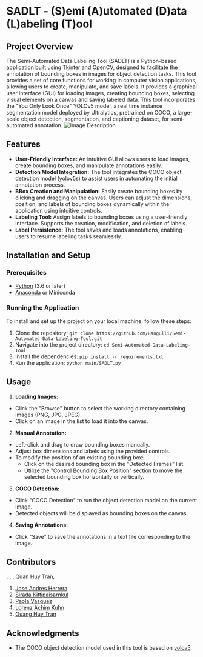 # SADLT - (S)emi (A)utomated (D)ata (L)abeling (T)ool

## Project Overview
The Semi-Automated Data Labeling Tool (SADLT) is a Python-based application built using Tkinter and OpenCV, designed to facilitate the annotation of bounding boxes in images for object detection tasks. This tool provides a set of core functions for working in computer vision applications, allowing users to create, manipulate, and save labels. 
It provides a graphical user interface (GUI) for loading images, creating bounding boxes, selecting visual elements on a canvas and saving labeled data. This tool incorporates the "You Only Look Once" YOLOv5 model, a real time instance segmentation model deployed by Ultralytics, pretrained on COCO, a large-scale object detection, segmentation, and captioning dataset, for semi-automated annotation.
![Image Description](demo.png)


## Features
*   **User-Friendly Interface:** An intuitive GUI allows users to load images, create bounding boxes, and manipulate annotations easily.
*   **Detection Model Integration:** The tool integrates the COCO object detection model (yolov5s) to assist users in automating the initial annotation process.
*   **BBox Creation and Manipulation:** Easily create bounding boxes by clicking and dragging on the canvas. Users can adjust the dimensions, position, and labels of bounding boxes dynamically within the application using intuitive controls.
*   **Labeling Tool:** Assign labels to bounding boxes using a user-friendly interface. Supports the creation, modification, and deletion of labels.
*   **Label Persistence:** The tool saves and loads annotations, enabling users to resume labeling tasks seamlessly.

     
## Installation and Setup
### Prerequisites

*   [Python](https://www.python.org/) (3.6 or later)
*   [Anaconda](https://www.anaconda.com/) or Miniconda

### Running the Application

To install and set up the project on your local machine, follow these steps:

1. Clone the repository: `git clone https://github.com/Bangulli/Semi-Automated-Data-Labeling-Tool.git`
2. Navigate into the project directory: `cd Semi-Automated-Data-Labeling-Tool`
3. Install the dependencies: `pip install -r requirements.txt`
4. Run the application: `python main/SADLT.py`

## Usage

1.  **Loading Images:**
    
*   Click the "Browse" button to select the working directory containing images (PNG, JPG, JPEG).
*   Click on an image in the list to load it into the canvas.

2.  **Manual Annotation:**
    
*   Left-click and drag to draw bounding boxes manually.
*   Adjust box dimensions and labels using the provided controls.
*   To modify the position of an existing bounding box:
    *   Click on the desired bounding box in the "Detected Frames" list.
    *   Utilize the "Control Bounding Box Position" section to move the selected bounding box horizontally or vertically.

3.  **COCO Detection:**
    
*   Click "COCO Detection" to run the object detection model on the current image.
*   Detected objects will be displayed as bounding boxes on the canvas.

4.  **Saving Annotations:**
    
*   Click "Save" to save the annotations in a text file corresponding to the image.

## Contributors
, , , 	Quan Huy Tran, 
1. [Jose Andres Herrera](https://github.com/joanhermo)
2. [Sirada Kittipaisarnkul](https://github.com/99ffx)
3. [Paola Vasquez](https://github.com/paolavasquez98)
4. [Lorenz Achim Kuhn](https://github.com/Bangulli)
5. [Quang Huy Tran](https://github.com/huytrq-em)

## Acknowledgments
*   The COCO object detection model used in this tool is based on [yolov5](https://pytorch.org/hub/ultralytics_yolov5/).

